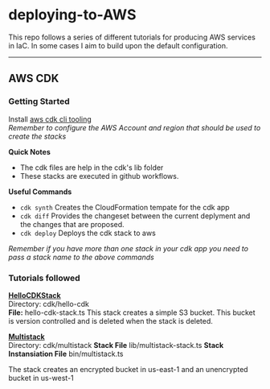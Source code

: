 # deploying-to-AWS
This repo follows a series of different tutorials for producing AWS services in IaC. In some cases I aim to build upon the default configuration.

---

   
## AWS CDK
### Getting Started
Install [aws cdk cli tooling](https://docs.aws.amazon.com/cdk/v2/guide/getting_started.html)   
*Remember to configure the AWS Account and region that should be used to create the stacks*

__Quick Notes__
- The cdk files are help in the cdk's lib folder
- These stacks are executed in github workflows.   

__Useful Commands__
- ```cdk synth``` Creates the CloudFormation tempate for the cdk app
- ```cdk diff``` Provides the changeset between the current deplyment and the changes that are proposed. 
- ```cdk deploy``` Deploys the cdk stack to aws   

*Remember if you have more than one stack in your cdk app you need to pass a stack name to the above commands*


### Tutorials followed 
[**HelloCDKStack**](https://docs.aws.amazon.com/cdk/v2/guide/hello_world.html)   
Directory: cdk/hello-cdk   
__File:__ hello-cdk-stack.ts
This stack creates a simple S3 bucket. This bucket is version controlled and is deleted when the stack is deleted. 

[**Multistack**](https://docs.aws.amazon.com/cdk/v2/guide/stack_how_to_create_multiple_stacks.html)   
Directory: cdk/multistack 
__Stack File__ lib/multistack-stack.ts
__Stack Instansiation File__ bin/multistack.ts

The stack creates an encrypted bucket in us-east-1 and an unencrypted bucket in us-west-1